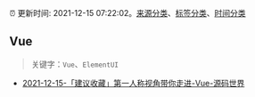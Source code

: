 :alarm_clock: 更新时间: 2021-12-15 07:22:02。[来源分类](../README.md)、[标签分类](../TAGS.md)、[时间分类](../TIMELINE.md)

## Vue


> 关键字：`Vue`、`ElementUI`



- [2021-12-15-「建议收藏」第一人称视角带你走进-Vue-源码世界](https://toutiao.io/k/496176u) 
